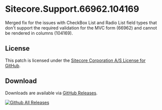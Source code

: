 # Sitecore.Support.66962.104169
Merged fix for the issues with CheckBox List and Radio List field types that don't support the required validation for the MVC form (66962) and cannot be rendered in columns (104169).

## License  
This patch is licensed under the [Sitecore Corporation A/S License for GitHub](https://github.com/sitecoresupport/Sitecore.Support.66962.104169/blob/master/LICENSE).  

## Download  
Downloads are available via [GitHub Releases](https://github.com/sitecoresupport/Sitecore.Support.66962.104169/releases).  

[![Github All Releases](https://img.shields.io/github/downloads/SitecoreSupport/Sitecore.Support.66962.104169/total.svg)](https://github.com/SitecoreSupport/Sitecore.Support.66962.104169/releases)
